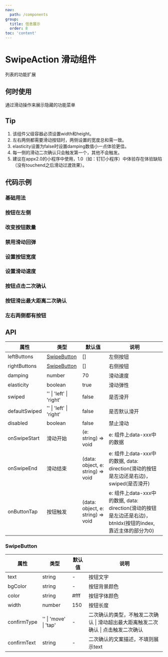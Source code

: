 ```yaml
---
nav:
  path: /components
group:
  title: 信息展示
  order: 8
toc: 'content'
---
```


# SwipeAction 滑动组件
列表的功能扩展
## 何时使用
通过滑动操作来展示隐藏的功能菜单

## Tip

1. 该组件父级容器必须设置width和height。
2. 左右两侧都需要滑动按钮时，两侧设置的宽度总和需一致。
3. elasticity设置为false时设置damping数值小一点体验更佳。
4. 每一侧的滑动二次确认只会触发第一个，其他不会触发。
5. 建议在appx2.0的小程序中使用，1.0（如：钉钉小程序）中体验存在体验缺陷（没有touchend之后滑动过渡效果）。


## 代码示例

### 基础用法
<code src='pages/SwipeAction/index'></code>

### 按钮在左侧
<code src='pages/SwipeActionLeft/index'></code>

### 改变按钮数量
<code src='pages/SwipeActionNumber/index'></code>

### 禁用滑动回弹
<code src='pages/SwipeActionAnimation/index'></code>

### 设置按钮宽度
<code src='pages/SwipeActionWidth/index'></code>

### 设置滑动速度
<code src='pages/SwipeActionSpeed/index'></code>

### 按钮点击二次确认
<code src='pages/SwipeActionTap/index'></code>

### 按钮滑出最大距离二次确认
<code src='pages/SwipeActionMove/index'></code>

### 左右两侧都有按钮
<code src='pages/SwipeActionLeftRight/index'></code>

## API
| 属性         | 类型             | 默认值 | 说明                  |
| -------------|----------------|-------|------------------------------------------- |
| leftButtons  | [SwipeButton](#SwipeButton)  | []    | 左侧按钮                                    |
| rightButtons | [SwipeButton](#SwipeButton)  | []    | 右侧按钮                                    |
| damping      | number         | 70    | 滑动速度                                    |
| elasticity   | boolean        | true  | 滑动弹性                                    |
| swiped       | '' &verbar; 'left' &verbar; 'right' | false | 是否滑开         |
| defaultSwiped| '' &verbar; 'left' &verbar; 'right' | false | 是否默认滑开      |
| disabled     | boolean         | false | 禁止滑动                                    |
| onSwipeStart | 滑动开始         | (e: string) => void      |e: 组件上data-xxx中的数据  |
| onSwipeEnd   | 滑动结束         | (data: object, e: string) => void |e: 组件上data-xxx中的数据, data: direction(滑动的按钮是左边还是右边)，swiped(是否滑开)|
| onButtonTap  | 按钮触发         | (data: object, e: string) => void |e: 组件上data-xxx中的数据, data: direction(滑动的按钮是左边还是右边)，btnIdx(按钮的index, 靠近主体的部分为0) |

### SwipeButton
| 属性         | 类型            | 默认值 | 说明                  |
| -------------|----------------|-------|------------------------------------------- |
| text         | string         | -     | 按钮文字                                     |
| bgColor      | string         | -     | 按钮背景颜色                                  |
| color        | string         | #fff  | 按钮字体颜色                                  |
| width        | number         | 150   | 按钮长度                                     |
| confirmType  | '' &verbar; 'move' &verbar; 'tap'  | -     | 二次确认的类型，不触发二次确认 &verbar; 滑动超出最大距离触发二次确认 &verbar; 点击触发二次确认               |
| confirmText  | string         | -     | 二次确认的文案描述，不填则展示text               |
